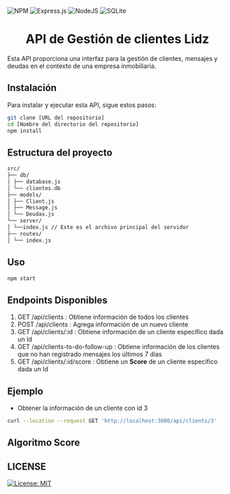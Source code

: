 ![NPM](https://img.shields.io/badge/NPM-%23CB3837.svg?style=for-the-badge&logo=npm&logoColor=white) ![Express.js](https://img.shields.io/badge/express.js-%23404d59.svg?style=for-the-badge&logo=express&logoColor=%2361DAFB) ![NodeJS](https://img.shields.io/badge/node.js-6DA55F?style=for-the-badge&logo=node.js&logoColor=white) ![SQLite](https://img.shields.io/badge/sqlite-%2307405e.svg?style=for-the-badge&logo=sqlite&logoColor=white)

# <Center> API de Gestión de clientes Lidz</Center>

Esta API proporciona una interfaz para la gestión de clientes, mensajes y deudas en el contexto de una empresa inmobiliaria.

## Instalación

Para instalar y ejecutar esta API, sigue estos pasos:

```bash
git clone [URL del repositorio]
cd [Nombre del directorio del repositorio]
npm install
```
## Estructura del proyecto
```bash
src/
├── db/
│ ├── database.js
│ └── clientes.db
├── models/
│ ├── Client.js
│ ├── Message.js
│ └── Deudas.js
└── server/
│ └──index.js // Este es el archivo principal del servidor
├── routes/
│ └── index.js


```

## Uso

```bash
npm start
```

## Endpoints Disponibles

1. GET /api/clients : Obtiene información de todos los clientes
2. POST /api/clients : Agrega información de un nuevo cliente
3. GET /api/clients/:id : Obtiene información de un cliente específico dada un Id
4. GET /api/clients-to-do-follow-up : Obtiene información de los clientes que no han registrado mensajes los últimos 7 días
5. GET /api/clients/:id/score : Obtiene un **Score** de un cliente específico dada un Id

## Ejemplo

- Obtener la información de un cliente con id 3

```bash
curl --location --request GET 'http://localhost:3000/api/clients/3'
```

## Algoritmo Score



## LICENSE

[![License: MIT](https://img.shields.io/badge/License-MIT-green.svg)](https://opensource.org/licenses/MIT)
